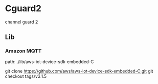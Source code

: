 # Cguard2
channel guard 2

## Lib

### Amazon MQTT

path: ./lib/aws-iot-device-sdk-embedded-C

git clone https://github.com/aws/aws-iot-device-sdk-embedded-C.git
git checkout tags/v3.1.5 